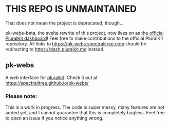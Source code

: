 # THIS REPO IS UNMAINTAINED
That does not mean the project is deprecated, though...

pk-webs-beta, the svelte rewrite of this project, now lives on as the [official PluralKit dashboard](https://github.com/PluralKit/PluralKit/tree/main/dashboard)! Feel free to make contributions to the official PluralKit repository. All links to https://pk-webs.spectralitree.com should be redirecting to https://dash.pluralkit.me instead.

## pk-webs
A web interface for [pluralkit](https://pluralkit.me/).
Check it out at https://spectralitree.github.io/pk-webs/


### Please note:
This is a work in progress. The code is super messy, many features are not added yet, and I cannot guarantee that this is completely bugless. Feel free to open an issue if you notice anything wrong.
